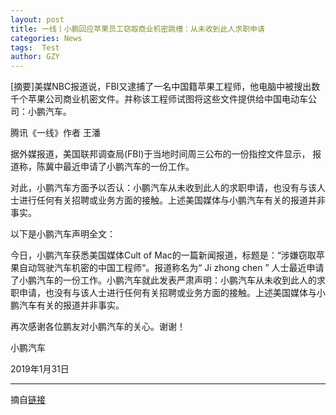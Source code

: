 ```yaml
---
layout: post
title: 一线丨小鹏回应苹果员工窃取商业机密跳槽：从未收到此人求职申请
categories: News
tags:  Test
author: GZY
---
```


[摘要]美媒NBC报道说，FBI又逮捕了一名中国籍苹果工程师，他电脑中被搜出数千个苹果公司商业机密文件。并称该工程师试图将这些文件提供给中国电动车公司：小鹏汽车。

腾讯《一线》作者 王潘

据外媒报道，美国联邦调查局(FBI)于当地时间周三公布的一份指控文件显示， 报道称，陈冀中最近申请了小鹏汽车的一份工作。

对此，小鹏汽车方面予以否认：小鹏汽车从未收到此人的求职申请，也没有与该人士进行任何有关招聘或业务方面的接触。上述美国媒体与小鹏汽车有关的报道并非事实。

以下是小鹏汽车声明全文：

今日，小鹏汽车获悉美国媒体Cult of Mac的一篇新闻报道，标题是：“涉嫌窃取苹果自动驾驶汽车机密的中国工程师“。报道称名为“ Ji zhong chen ” 人士最近申请了小鹏汽车的一份工作。小鹏汽车就此发表严肃声明：小鹏汽车从未收到此人的求职申请，也没有与该人士进行任何有关招聘或业务方面的接触。上述美国媒体与小鹏汽车有关的报道并非事实。

再次感谢各位鹏友对小鹏汽车的关心。谢谢！

小鹏汽车

2019年1月31日

*****

摘自[链接](http://tech.qq.com/a/20190131/005751.htm)